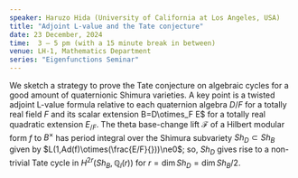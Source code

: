 ```yaml
---
speaker: Haruzo Hida (University of California at Los Angeles, USA)
title: "Adjoint L-value and the Tate conjecture"
date: 23 December, 2024
time:  3 – 5 pm (with a 15 minute break in between)
venue: LH-1, Mathematics Department
series: "Eigenfunctions Seminar"
---
```


We sketch a strategy to prove the Tate conjecture on algebraic cycles
for a good amount of quaternionic Shimura varieties.
A key point is a twisted adjoint L-value formula relative to each
quaternion algebra  $D/F$  for a totally real field   $F$
and its scalar extension  B=D\otimes\_F E$  for a totally real quadratic
extension  $E_{/F}$.
The theta base-change lift  $\mathcal{F}$  of a Hilbert modular form  $f$  to
$B^\times$  has period integral over the Shimura subvariety
$Sh_D\subset Sh_B$
given by  $L(1,Ad(f)\otimes(\frac{E/F}{}))\ne0$; so,
$Sh_D$  gives rise
to a non-trivial Tate cycle  in  $H^{2r}(Sh_B,\mathbb{Q}_l(r))$  for  $r=\dim
Sh_D=\dim Sh_B/2$.
